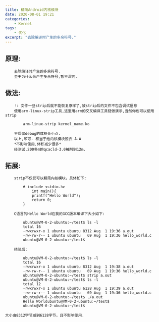```yaml
---
title: 精简Android内核模块
date: 2020-08-01 19:21
categories:
    - Kernel
tags:
    - 优化
excerpt: "去除编译时产生的多余符号."
---
```


## 原理:
        去除编译时产生的多余符号.
        至于为什么会产生多余符号,暂不深究.

## 做法:
        !: 文件一旦strip后就不能恢复原样了,被strip后的文件不包含调试信息
        使用arm-linux-strip工具,这里用arm的交叉编译工具链做演示,当然你也可以使用strip
```
        arm-linux-strip kernel_name.ko
```
        不保留debug的体积会小点.
        以上,即可. 相当于给内核模块脱衣 A.A
        *不影响使用,体积减少很多*
        经测试,200多m的qcacld-3.0被削到12m.

## 拓展:
        strip不仅仅可以精简内核模块，具体如下:
```
        # include <stdio.h>
            int main(){
            printf("Hello World");
            return 0;
        }       
```
        C语言的Hello World在我的GCC版本编译下大小如下:
```
        ubuntu@VM-0-2-ubuntu:~/test$ ls -l
        total 16
        -rwxrwxr-x 1 ubuntu ubuntu 8312 Aug  1 19:36 a.out
        -rw-rw-r-- 1 ubuntu ubuntu   69 Aug  1 19:36 hello_world.c
        ubuntu@VM-0-2-ubuntu:~/test$ 
```
        精简后:
```
        ubuntu@VM-0-2-ubuntu:~/test$ ls -l
        total 16
        -rwxrwxr-x 1 ubuntu ubuntu 8312 Aug  1 19:38 a.out
        -rw-rw-r-- 1 ubuntu ubuntu   69 Aug  1 19:36 hello_world.c
        ubuntu@VM-0-2-ubuntu:~/test$ strip a.out 
        ubuntu@VM-0-2-ubuntu:~/test$ ls -l
        total 12
        -rwxrwxr-x 1 ubuntu ubuntu 6128 Aug  1 19:39 a.out
        -rw-rw-r-- 1 ubuntu ubuntu   69 Aug  1 19:36 hello_world.c
        ubuntu@VM-0-2-ubuntu:~/test$ ./a.out 
        Hello Worldubuntu@VM-0-2-ubuntu:~/test$ 
        ubuntu@VM-0-2-ubuntu:~/test$ 
```

    大小由8312字节减到6128字节，且不影响使用.
